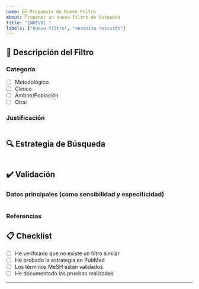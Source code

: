 ```yaml
---
name: 🆕 Propuesta de Nuevo Filtro
about: Proponer un nuevo filtro de búsqueda
title: "[NUEVO] "
labels: ["nuevo filtro", "necesita revisión"]
---
```


## 📝 Descripción del Filtro

<!-- Describe brevemente el propósito del filtro -->

### Categoría

- [ ] Metodológico
- [ ] Clínico
- [ ] Ámbito/Población
- [ ] Otra:

### Justificación

```

```

## 🔍 Estrategia de Búsqueda

```

```

## ✔️ Validación

### Datos principales (como sensibilidad y especificidad)

<!-- Describe las pruebas realizadas -->

```

```

### Referencias

<!-- Si aplica, incluye referencias bibliográficas -->

## 📋 Checklist

- [ ] He verificado que no existe un filtro similar
- [ ] He probado la estrategia en PubMed
- [ ] Los términos MeSH están validados
- [ ] He documentado las pruebas realizadas

---
